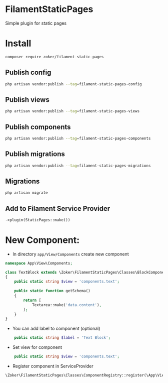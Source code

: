 # FilamentStaticPages
Simple plugin for static pages

# Install

```bash
composer require zoker/filament-static-pages
```

## Publish config

```bash
php artisan vendor:publish --tag=filament-static-pages-config
```

## Publish views

```bash
php artisan vendor:publish --tag=filament-static-pages-views
```

## Publish components

```bash
php artisan vendor:publish --tag=filament-static-pages-components
```

## Publish migrations

```bash
php artisan vendor:publish --tag=filament-static-pages-migrations
```

## Migrations

```bash
php artisan migrate
```

## Add to Filament Service Provider
```php
->plugin(StaticPages::make())
```

# New Component:

- In directory `app/View/Components` create new component
```php
namespace App\View\Components;

class TextBlock extends \Zoker\FilamentStaticPages\Classes\BlockComponent
{
    public static string $view = 'components.text'; 
    
    public static function getSchema()
    {
        return [
            Textarea::make('data.content'),
        ];
    }
}

```

- You can add label to component (optional)
```php
    public static string $label = 'Text Block';
```

- Set view for component
```php
    public static string $view = 'components.text';
```

- Register component in ServiceProvider
```php
\Zoker\FilamentStaticPages\Classes\ComponentRegistry::register(\App\View\Components\TextBlock::class, 'TextBlock');
```
